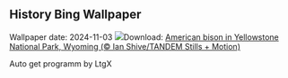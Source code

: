 ## History Bing Wallpaper
Wallpaper date: 2024-11-03
![](https://www.bing.com/th?id=OHR.BisonYellowstone_EN-US4259322652_UHD.jpg&w=1000)Download: [American bison in Yellowstone National Park, Wyoming (© Ian Shive/TANDEM Stills + Motion)](https://www.bing.com/th?id=OHR.BisonYellowstone_EN-US4259322652_UHD.jpg)

Auto get programm by LtgX
